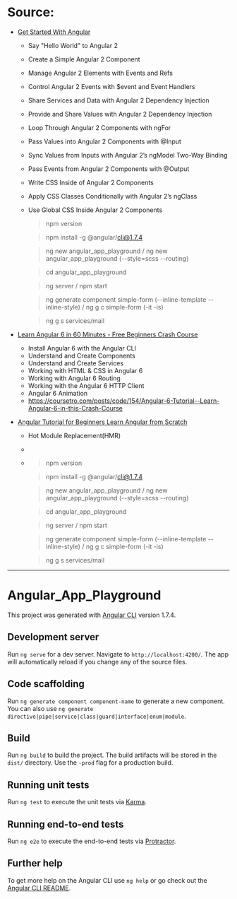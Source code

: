# Source:
- [Get Started With Angular](https://egghead.io/courses/get-started-with-angular)
    - Say "Hello World" to Angular 2
    - Create a Simple Angular 2 Component
    - Manage Angular 2 Elements with Events and Refs
    - Control Angular 2 Events with $event and Event Handlers
    - Share Services and Data with Angular 2 Dependency Injection
    - Provide and Share Values with Angular 2 Dependency Injection
    - Loop Through Angular 2 Components with ngFor
    - Pass Values into Angular 2 Components with @Input
    - Sync Values from Inputs with Angular 2’s ngModel Two-Way Binding
    - Pass Events from Angular 2 Components with @Output
    - Write CSS Inside of Angular 2 Components
    - Apply CSS Classes Conditionally with Angular 2’s ngClass
    - Use Global CSS Inside Angular 2 Components

        > npm version

        > npm install -g @angular/cli@1.7.4

        > ng new angular_app_playground / ng new angular_app_playground (--style=scss --routing)

        > cd angular_app_playground

        > ng server / npm start

        > ng generate component simple-form (--inline-template --inline-style) / ng g c simple-form (-it -is)

        > ng g s services/mail

- [Learn Angular 6 in 60 Minutes - Free Beginners Crash Course](https://www.youtube.com/watch?v=z4JUm0Bq9AM)
    - Install Angular 6 with the Angular CLI
    - Understand and Create Components
    - Understand and Create Services
    - Working with HTML & CSS in Angular 6
    - Working with Angular 6 Routing
    - Working with the Angular 6 HTTP Client
    - Angular 6 Animation
    - https://coursetro.com/posts/code/154/Angular-6-Tutorial--Learn-Angular-6-in-this-Crash-Course

- [Angular Tutorial for Beginners Learn Angular from Scratch]()
    - Hot Module Replacement(HMR)
    - 
    - 
        > npm version

        > npm install -g @angular/cli@1.7.4

        > ng new angular_app_playground / ng new angular_app_playground (--style=scss --routing)

        > cd angular_app_playground

        > ng server / npm start

        > ng generate component simple-form (--inline-template --inline-style) / ng g c simple-form (-it -is)

        > ng g s services/mail

---

# Angular_App_Playground

This project was generated with [Angular CLI](https://github.com/angular/angular-cli) version 1.7.4.

## Development server

Run `ng serve` for a dev server. Navigate to `http://localhost:4200/`. The app will automatically reload if you change any of the source files.

## Code scaffolding

Run `ng generate component component-name` to generate a new component. You can also use `ng generate directive|pipe|service|class|guard|interface|enum|module`.

## Build

Run `ng build` to build the project. The build artifacts will be stored in the `dist/` directory. Use the `-prod` flag for a production build.

## Running unit tests

Run `ng test` to execute the unit tests via [Karma](https://karma-runner.github.io).

## Running end-to-end tests

Run `ng e2e` to execute the end-to-end tests via [Protractor](http://www.protractortest.org/).

## Further help

To get more help on the Angular CLI use `ng help` or go check out the [Angular CLI README](https://github.com/angular/angular-cli/blob/master/README.md).
